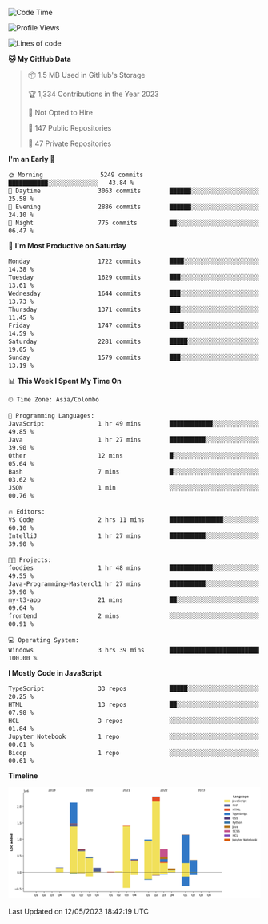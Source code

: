 
<!--START_SECTION:waka-->
![Code Time](http://img.shields.io/badge/Code%20Time-1%2C126%20hrs%2049%20mins-blue)

![Profile Views](http://img.shields.io/badge/Profile%20Views-0-blue)

![Lines of code](https://img.shields.io/badge/From%20Hello%20World%20I%27ve%20Written-11.0%20million%20lines%20of%20code-blue)

**🐱 My GitHub Data** 

> 📦 1.5 MB Used in GitHub's Storage 
 > 
> 🏆 1,334 Contributions in the Year 2023
 > 
> 🚫 Not Opted to Hire
 > 
> 📜 147 Public Repositories 
 > 
> 🔑 47 Private Repositories 
 > 
**I'm an Early 🐤** 

```text
🌞 Morning                5249 commits        ███████████░░░░░░░░░░░░░░   43.84 % 
🌆 Daytime                3063 commits        ██████░░░░░░░░░░░░░░░░░░░   25.58 % 
🌃 Evening                2886 commits        ██████░░░░░░░░░░░░░░░░░░░   24.10 % 
🌙 Night                  775 commits         ██░░░░░░░░░░░░░░░░░░░░░░░   06.47 % 
```
📅 **I'm Most Productive on Saturday** 

```text
Monday                   1722 commits        ████░░░░░░░░░░░░░░░░░░░░░   14.38 % 
Tuesday                  1629 commits        ███░░░░░░░░░░░░░░░░░░░░░░   13.61 % 
Wednesday                1644 commits        ███░░░░░░░░░░░░░░░░░░░░░░   13.73 % 
Thursday                 1371 commits        ███░░░░░░░░░░░░░░░░░░░░░░   11.45 % 
Friday                   1747 commits        ████░░░░░░░░░░░░░░░░░░░░░   14.59 % 
Saturday                 2281 commits        █████░░░░░░░░░░░░░░░░░░░░   19.05 % 
Sunday                   1579 commits        ███░░░░░░░░░░░░░░░░░░░░░░   13.19 % 
```


📊 **This Week I Spent My Time On** 

```text
🕑︎ Time Zone: Asia/Colombo

💬 Programming Languages: 
JavaScript               1 hr 49 mins        ████████████░░░░░░░░░░░░░   49.85 % 
Java                     1 hr 27 mins        ██████████░░░░░░░░░░░░░░░   39.90 % 
Other                    12 mins             █░░░░░░░░░░░░░░░░░░░░░░░░   05.64 % 
Bash                     7 mins              █░░░░░░░░░░░░░░░░░░░░░░░░   03.62 % 
JSON                     1 min               ░░░░░░░░░░░░░░░░░░░░░░░░░   00.76 % 

🔥 Editors: 
VS Code                  2 hrs 11 mins       ███████████████░░░░░░░░░░   60.10 % 
IntelliJ                 1 hr 27 mins        ██████████░░░░░░░░░░░░░░░   39.90 % 

🐱‍💻 Projects: 
foodies                  1 hr 48 mins        ████████████░░░░░░░░░░░░░   49.55 % 
Java-Programming-Mastercl1 hr 27 mins        ██████████░░░░░░░░░░░░░░░   39.90 % 
my-t3-app                21 mins             ██░░░░░░░░░░░░░░░░░░░░░░░   09.64 % 
frontend                 2 mins              ░░░░░░░░░░░░░░░░░░░░░░░░░   00.91 % 

💻 Operating System: 
Windows                  3 hrs 39 mins       █████████████████████████   100.00 % 
```

**I Mostly Code in JavaScript** 

```text
TypeScript               33 repos            █████░░░░░░░░░░░░░░░░░░░░   20.25 % 
HTML                     13 repos            ██░░░░░░░░░░░░░░░░░░░░░░░   07.98 % 
HCL                      3 repos             ░░░░░░░░░░░░░░░░░░░░░░░░░   01.84 % 
Jupyter Notebook         1 repo              ░░░░░░░░░░░░░░░░░░░░░░░░░   00.61 % 
Bicep                    1 repo              ░░░░░░░░░░░░░░░░░░░░░░░░░   00.61 % 
```



**Timeline**

![Lines of Code chart](https://raw.githubusercontent.com/ccweerasinghe1994/ccweerasinghe1994/master/assets/bar_graph.png)


 Last Updated on 12/05/2023 18:42:19 UTC
<!--END_SECTION:waka-->
